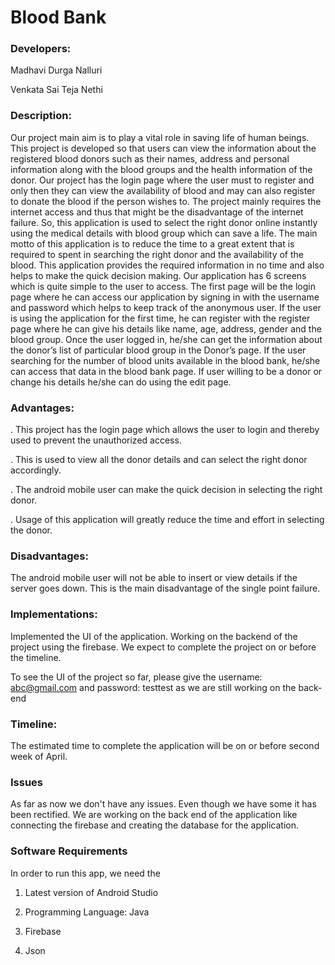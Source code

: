 # Blood Bank

### Developers: 
Madhavi Durga Nalluri

Venkata Sai Teja Nethi

### Description:
Our project main aim is to play a vital role in saving life of human beings. This project is
developed so that users can view the information about the registered blood donors such as their
names, address and personal information along with the blood groups and the health information
of the donor. Our project has the login page where the user must to register and only then they
can view the availability of blood and may can also register to donate the blood if the person
wishes to. The project mainly requires the internet access and thus that might be the disadvantage
of the internet failure. So, this application is used to select the right donor online instantly using
the medical details with blood group which can save a life. The main motto of this application is
to reduce the time to a great extent that is required to spent in searching the right donor and the
availability of the blood. This application provides the required information in no time and also
helps to make the quick decision making. Our application has 6 screens which is quite simple to
the user to access. The first page will be the login page where he can access our application by
signing in with the username and password which helps to keep track of the anonymous user. If
the user is using the application for the first time, he can register with the register page where he
can give his details like name, age, address, gender and the blood group. Once the user logged in,
he/she can get the information about the donor’s list of particular blood group in the Donor’s
page. If the user searching for the number of blood units available in the blood bank, he/she can
access that data in the blood bank page. If user willing to be a donor or change his details he/she
can do using the edit page.

### Advantages:
. This project has the login page which allows the user to login and thereby used to prevent
the unauthorized access.

. This is used to view all the donor details and can select the right donor accordingly.

. The android mobile user can make the quick decision in selecting the right donor.

. Usage of this application will greatly reduce the time and effort in selecting the donor.

### Disadvantages:
The android mobile user will not be able to insert or view details if the server goes down.
This is the main disadvantage of the single point failure.

### Implementations:
Implemented the UI of the application. Working on the backend of the project using the firebase. We expect to complete the project on or before the timeline.

To see the UI of the project so far, please give the username: abc@gmail.com and password: testtest as we are still working on the back-end


### Timeline:
The estimated time to complete the application will be on or before second week of April.

### Issues
As far as now we don't have any issues. Even though we have some it has been rectified.
We are working on the back end of the application like connecting the firebase and creating the database for the application.

### Software Requirements
In order to run this app, we need the
1. Latest version of Android Studio

2. Programming Language: Java

3. Firebase

4. Json
